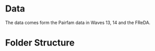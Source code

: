 ## 



# Data
The data comes form the Pairfam data in Waves 13, 14 and the FReDA.


# Folder Structure

